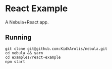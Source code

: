 # React Example

A Nebula+React app.

## Running


    git clone git@github.com:KidkArolis/nebula.git
    cd nebula && yarn
    cd examples/react-example
    npm start

